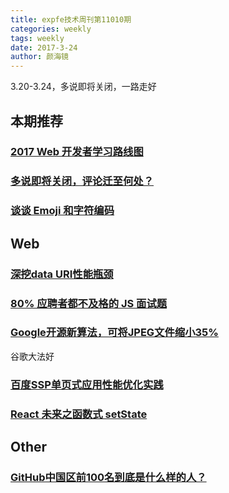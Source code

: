 ```yaml
---
title: expfe技术周刊第11010期
categories: weekly
tags: weekly
date: 2017-3-24
author: 颜海镜
---
```

3.20-3.24，多说即将关闭，一路走好

## 本期推荐
### [2017 Web 开发者学习路线图](https://zhuanlan.zhihu.com/p/25936930)

### [多说即将关闭，评论迁至何处？](http://mp.weixin.qq.com/s?__biz=MzAxMjA5ODQwMQ==&mid=2455058801&idx=1&sn=e5167772d8eb7df2aed24ea57db3a7ac&chksm=8c16977fbb611e691b60516f2a153688ab83e8ff4078a055dcf0b6dc41280dfca6d2bba0d6d8&mpshare=1&scene=1&srcid=0321dJ5o1t7wCtyyAfwDSnlO#rd)

### [谈谈 Emoji 和字符编码](https://zhuanlan.zhihu.com/p/25707494)

<!-- more -->

## Web
### [深挖data URI性能瓶颈](https://isux.tencent.com/understand-data-uri-performance.html)

### [80% 应聘者都不及格的 JS 面试题](https://zhuanlan.zhihu.com/p/25855075)

### [Google开源新算法，可将JPEG文件缩小35%](http://mp.weixin.qq.com/s?__biz=MzA5Nzc4OTA1Mw==&mid=2659599074&idx=1&sn=a26ae2a8becdc1f2cfbddf44d8ca1495&chksm=8be997f0bc9e1ee6e33f3e33c73d11884ad66085c0aedc9dd5e482063482887d0733d8e7d187&mpshare=1&scene=1&srcid=0318sVDCg6HlpxO7XYoEzkvq#rd)
谷歌大法好

### [百度SSP单页式应用性能优化实践](http://mp.weixin.qq.com/s?__biz=MzIwNjQwMzUwMQ==&mid=2247485098&idx=1&sn=22955e9d5d7b46df67f927718174bff1&chksm=97236468a054ed7ea687d515f34b3a72bf2c9572c3a4e3570c35e8be3dbf0c0e2ecbd6a83e9f&mpshare=1&scene=1&srcid=0322t1xycMSrEdMbfJhhe1TA#rd)

### [React 未来之函数式 setState](https://juejin.im/post/58cfcf6e44d9040068478fc6)

## Other
### [GitHub中国区前100名到底是什么样的人？](http://www.jianshu.com/p/d29cba7934c9)

